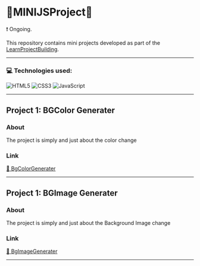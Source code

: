 # 🎨MINIJSProject🎨
❗ Ongoing.

This repository contains mini projects developed as part of the [LearnProjectBuilding](https://aakanksha77.github.io/MiniJSProjects).

---

### 💻 Technologies used:
![HTML5](https://img.shields.io/badge/html5-%23E34F26.svg?style=for-the-badge&logo=html5&logoColor=white) ![CSS3](https://img.shields.io/badge/css3-%231572B6.svg?style=for-the-badge&logo=css3&logoColor=white) ![JavaScript](https://img.shields.io/badge/javascript-%23323330.svg?style=for-the-badge&logo=javascript&logoColor=%23F7DF1E)

---
## Project 1: BGColor Generater

### About
The project is simply and just about the color change 
### Link
[🔗 BgColorGenerater](https://aakanksha77.github.io/MiniJSProjects/BgColorGenerater/)

---

## Project 1: BGImage Generater

### About
The project is simply and just about the Background Image change 
### Link
[🔗 BgImageGenerater](https://aakanksha77.github.io/MiniJSProjects/BgImageGenerater/)

---
